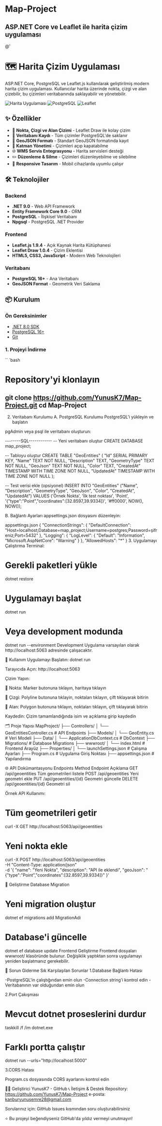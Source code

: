 # Map-Project
ASP.NET Core ve Leaflet ile harita çizim uygulaması
-----------------------------------------------------------
@'
# 🗺️ Harita Çizim Uygulaması

ASP.NET Core, PostgreSQL ve Leaflet.js kullanılarak geliştirilmiş modern harita çizim uygulaması. Kullanıcılar harita üzerinde nokta, çizgi ve alan çizebilir, bu çizimleri veritabanında saklayabilir ve yönetebilir.

![Harita Uygulaması](https://img.shields.io/badge/.NET-8.0-512BD4?logo=dotnet)
![PostgreSQL](https://img.shields.io/badge/PostgreSQL-16.2-336791?logo=postgresql)
![Leaflet](https://img.shields.io/badge/Leaflet-1.9.4-199900?logo=leaflet)

## ✨ Özellikler

- 🎯 **Nokta, Çizgi ve Alan Çizimi** - Leaflet Draw ile kolay çizim
- 💾 **Veritabanı Kaydı** - Tüm çizimler PostgreSQL'de saklanır
- 📍 **GeoJSON Formatı** - Standart GeoJSON formatında kayıt
- 🎨 **Katman Yönetimi** - Çizimleri açıp kapatabilme
- 🌐 **WMS Servis Entegrasyonu** - Harita servisleri desteği
- ✏️ **Düzenleme & Silme** - Çizimleri düzenleyebilme ve silebilme
- 📱 **Responsive Tasarım** - Mobil cihazlarda uyumlu çalışır

## 🛠️ Teknolojiler

### Backend
- **.NET 9.0** - Web API Framework
- **Entity Framework Core 9.0** - ORM
- **PostgreSQL** - İlişkisel Veritabanı
- **Npgsql** - PostgreSQL .NET Provider

### Frontend
- **Leaflet.js 1.9.4** - Açık Kaynak Harita Kütüphanesi
- **Leaflet Draw 1.0.4** - Çizim Eklentisi
- **HTML5, CSS3, JavaScript** - Modern Web Teknolojileri

### Veritabanı
- **PostgreSQL 16+** - Ana Veritabanı
- **GeoJSON Format** - Geometrik Veri Saklama

## 📦 Kurulum

### Ön Gereksinimler

- [.NET 8.0 SDK](https://dotnet.microsoft.com/download/dotnet/8.0)
- [PostgreSQL 16+](https://www.postgresql.org/download/)
- [Git](https://git-scm.com/)

### 1. Projeyi İndirme


`` `bash
# Repository'yi klonlayın
git clone https://github.com/YunusK7/Map-Project.git
cd Map-Project
----------------------------------------------------------------

2. Veritabanı Kurulumu
A. PostgreSQL Kurulumu
PostgreSQL'i yükleyin ve başlatın

pgAdmin veya psql ile veritabanı oluşturun:

--------SQL------------
-- Yeni veritabanı oluştur
CREATE DATABASE map_project;

-- Tabloyu oluştur
CREATE TABLE "GeoEntities" (
    "Id" SERIAL PRIMARY KEY,
    "Name" TEXT NOT NULL,
    "Description" TEXT,
    "GeometryType" TEXT NOT NULL,
    "GeoJson" TEXT NOT NULL,
    "Color" TEXT,
    "CreatedAt" TIMESTAMP WITH TIME ZONE NOT NULL,
    "UpdatedAt" TIMESTAMP WITH TIME ZONE NOT NULL
);

-- Test verisi ekle (opsiyonel)
INSERT INTO "GeoEntities" ("Name", "Description", "GeometryType", "GeoJson", "Color", "CreatedAt", "UpdatedAt")
VALUES 
    ('Örnek Nokta', 'İlk test noktası', 'Point', '{"type":"Point","coordinates":[32.8597,39.9334]}', '#ff0000', NOW(), NOW());


B. Bağlantı Ayarları
appsettings.json dosyasını düzenleyin:

appsettings.json
{
  "ConnectionStrings": {
    "DefaultConnection": "Host=localhost;Database=map_project;Username=postgres;Password=şifreniz;Port=5432"
  },
  "Logging": {
    "LogLevel": {
      "Default": "Information",
      "Microsoft.AspNetCore": "Warning"
    }
  },
  "AllowedHosts": "*"
}
3. Uygulamayı Çalıştırma
Terminal:
# Gerekli paketleri yükle
dotnet restore

# Uygulamayı başlat
dotnet run

# Veya development modunda
dotnet run --environment Development
Uygulama varsayılan olarak http://localhost:5063 adresinde çalışacaktır.

🚀 Kullanım
Uygulamayı Başlatın: dotnet run

Tarayıcıda Açın: http://localhost:5063

Çizim Yapın:

📍 Nokta: Marker butonuna tıklayın, haritaya tıklayın

📏 Çizgi: Polyline butonuna tıklayin, noktaları tıklayın, çift tıklayarak bitirin

🔷 Alan: Polygon butonuna tıklayın, noktaları tıklayın, çift tıklayarak bitirin

Kaydedin: Çizim tamamlandığında isim ve açıklama girip kaydedin

🗂️ Proje Yapısı
MapProject/
├── Controllers/
│   └── GeoEntitiesController.cs     # API Endpoints
├── Models/
│   └── GeoEntity.cs                 # Veri Modeli
├── Data/
│   └── ApplicationDbContext.cs      # DbContext
├── Migrations/                      # Database Migrations
├── wwwroot/
│   └── index.html                   # Frontend Arayüz
├── Properties/
│   └── launchSettings.json          # Çalışma Ayarları
├── Program.cs                       # Uygulama Giriş Noktası
├── appsettings.json                 # Yapılandırma

🌐 API Dokümantasyonu
Endpoints
Method	      Endpoint	               Açıklama
GET	         /api/geoentities	        Tüm geometrileri listele
POST	       /api/geoentities	        Yeni geometri ekle
PUT	         /api/geoentities/{id}	  Geometri güncelle
DELETE	     /api/geoentities/{id}	  Geometri sil

Örnek API Kullanımı:
# Tüm geometrileri getir
curl -X GET http://localhost:5063/api/geoentities

# Yeni nokta ekle
curl -X POST http://localhost:5063/api/geoentities \
  -H "Content-Type: application/json" \
  -d '{
    "name": "Yeni Nokta",
    "description": "API ile eklendi",
    "geoJson": "{\"type\":\"Point\",\"coordinates\":[32.8597,39.9334]}"
  }'


🔧 Geliştirme
Database Migration
# Yeni migration oluştur
dotnet ef migrations add MigrationAdi

# Database'i güncelle
dotnet ef database update
Frontend Geliştirme
Frontend dosyaları wwwroot/ klasöründe bulunur. Değişiklik yaptıktan sonra uygulamayı yeniden başlatmanız gerekebilir.

🐛 Sorun Giderme
Sık Karşılaşılan Sorunlar
1.Database Bağlantı Hatası

-PostgreSQL'in çalıştığından emin olun
-Connection string'i kontrol edin
-Veritabanının var olduğundan emin olun

2.Port Çakışması
# Mevcut dotnet proseslerini durdur
taskkill /f /im dotnet.exe

# Farklı portta çalıştır
dotnet run --urls="http://localhost:5000"

3.CORS Hatası

Program.cs dosyasında CORS ayarlarını kontrol edin

👨‍💻 Geliştirici
YunusK7 - GitHub
📞 İletişim & Destek
Repository: https://github.com/YunusK7/Map-Project
e-posta: kanburyunusemre28@gmail.com 

Sorularınız için: GitHub Issues kısmından soru oluşturabilirsiniz

⭐ Bu projeyi beğendiyseniz GitHub'da yıldız vermeyi unutmayın!
